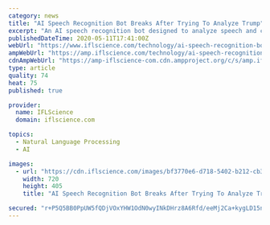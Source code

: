```yaml
---
category: news
title: "AI Speech Recognition Bot Breaks After Trying To Analyze Trump"
excerpt: "An AI speech recognition bot designed to analyze speech and compile it into a database broke when it tried to analyze Trump's speech patterns, its creator"
publishedDateTime: 2020-05-11T17:41:00Z
webUrl: "https://www.iflscience.com/technology/ai-speech-recognition-bot-breaks-after-trying-to-analyze-trump/"
ampWebUrl: "https://amp.iflscience.com/technology/ai-speech-recognition-bot-breaks-after-trying-to-analyze-trump/"
cdnAmpWebUrl: "https://amp-iflscience-com.cdn.ampproject.org/c/s/amp.iflscience.com/technology/ai-speech-recognition-bot-breaks-after-trying-to-analyze-trump/"
type: article
quality: 74
heat: 75
published: true

provider:
  name: IFLScience
  domain: iflscience.com

topics:
  - Natural Language Processing
  - AI

images:
  - url: "https://cdn.iflscience.com/images/bf3770e6-d718-5402-b212-cb364f2fa018/default-1589197781-cover-image.jpg"
    width: 720
    height: 405
    title: "AI Speech Recognition Bot Breaks After Trying To Analyze Trump"

secured: "r+P5Q5BB0PpUW5fQDjVOxYHW1OdN0wyINkDHrz8A6Rfd/eeMj2Ca+kygLD15noGVGuGdix1yRkvoyoXe9kXnW0wn9Oj4IPWz6Ar4QrJk/ixSF2RYuy63CTo7oosj6br0YgmpUzXlOQO1ctW5B+NgHkIVggn4j3e+ac8lrJ7Xg6ADU1vuiCqKWrGtS7YNw3/BFas6rPKgoP4aJlTWCRbZuYzCc66DBW/3wybrzmibBF5S+dq63ZKdK9u6BsOuz6JezAK295SNHyQfQF5mPOPxyr90U6/fOS09mXTLRqBwCuWQEr+4+oylsj4Oo9MCaixdr5Ha0oLseWDYF+3hAYtKm6roevjiYAN8S9U8etazzMkSMT9YfmHbirHlMaSsbnoE8DBRui+mHtiP38prmafNg+GVldxPlV70g59afMOZJ93cLQIh/fDGOVkdZCK+5fmxXy9oeD30H0tgdcUgnq1m2LuEaVpqEP/nPJFd+ULIm4E=;Nu9j9GXoVlqcMJJ3cC7aoQ=="
---
```


